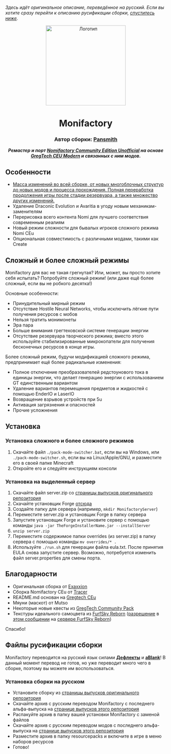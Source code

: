  *Здесь идёт оригинальное описание, переведённое на русский. Если вы хотите сразу перейти к описанию русификации сборки, [спуститесь ниже](#файлы-русификации-сборки).*

<p align="center"><img src="https://github.com/ThePansmith/Monifactory/assets/70342772/4ac1d5e7-0610-4f44-bfed-b3b2022eecc0" height="250" alt="Логотип"></p>
<h1 align="center">Monifactory</h1>
<h3 align="center"><b>Автор сборки: <a href="https://github.com/ThePansmith">Pansmith</a></b></h3>
<p align="center"><b><i>Ремастер и порт <a href="https://github.com/Nomi-CEu/Nomi-CEu">Nomifactory Community Edition Unofficial</a> на основе <a href="https://github.com/GregTechCEu/GregTech-Modern">GregTech CEU Modern</a> и связанных с ним модов.</i></b></p>

## Особенности

* [Масса изменений во всей сборке, от новых многоблочных структур до новых модов и процесса прохождения. Полная переработка продолжения игры после стадии резервуара, а также множество других изменений.](https://gist.github.com/ThePansmith/f2637bcbcb37b6d7f07cddb8a3385f14)
* Удаление Draconic Evolution и Avaritia в угоду новым механикам-заменителям
* Перерисовка всего контента Nomi для лучшего соответствия современным реалиям
* Новый режим сложности для бывалых игроков сложного режима Nomi CEu
* Опциональная совместимость с различными модами, такими как Create

## Сложный и более сложный режимы

Monifactory для вас не такая грегнутая? Или, может, вы просто хотите себя испытать? Попробуйте сложный режим! (или даже ещё более сложный, если вы не робкого десятка!)

Основные особенности:

* Принудительный мирный режим
* Отсутствие Hostile Neural Networks, чтобы исключить лёгкие пути получения ресурсов с мобов
* Нельзя тратить монимонеты
* Эра пара
* Больше внимания грегтеховской системе генерации энергии
* Отсутствие резервуара творческого режима; вместо этого используйте стабилизированные микрокопатели для получения бесконечных ресурсов в конце игры.

Более сложный режим, будучи модификацией сложного режима, предпринимает ещё более радикальные изменения:

* Полное отключение преобразователей редстоунового тока в единицы энергии, что делает генерацию энергии с использованием GT единственным вариантом
* Удаление вариантов перемещения предметов и жидкостей с помощью EnderIO и LaserIO
* Возвращение взрывов устройств при 5u
* Активация загрязнения и опасностей
* Прочие усложнения

## Установка

### Установка сложного и более сложного режимов

1. Скачайте файл ``./pack-mode-switcher.bat``, если вы на Windows, или ``./pack-mode-switcher.sh``, если вы на Linux/Apple/GNU, и разместите его в своей папке Minecraft
2. Откройте его и следуйте инструкциям консоли

### Установка на выделенный сервер

1. Скачайте файл server.zip со [страницы выпусков оригинального репозитория](https://github.com/ThePansmith/Monifactory/releases/)
2. Скачайте установщик Forge [отсюда](https://files.minecraftforge.net/net/minecraftforge/forge/index_1.20.1.html)
3. Создайте папку для сервера (например, ``mkdir MonifactoryServer``)
4. Переместите server.zip и установщик Forge в папку сервера
5. Запустите установщик Forge и установите сервер с помощью команды ``java -jar TheForgeInstallerName.jar --installServer``
6. ``unzip server.zip``
7. Переместите содержимое папки overrides (из server.zip) в папку сервера с помощью команды ``mv overrides/* .``
8. Используйте ``./run.sh`` для генерации файла eula.txt. После принятия EULA снова запустите сервер. Возможно, потребуется изменить файл server.properties для смены порта.

## Благодарности

* Оригинальная сборка от [Exaxxion](https://github.com/Exaxxion)
* Сборка Nomifactory CEu от [Tracer](https://github.com/tracer4b)
* README.md основан на [Gregtech CEu](https://github.com/GregTechCEu/GregTech)
* Мяуни (маскот) от Mutso
* Некоторые новые квесты из [GregTech Community Pack](https://github.com/GregTechCEu/GregTech-Community-Pack)
* Текстуры идеального самоцвета из [FurfSky Reborn](http://furfsky.net/) ([разрешение](https://ibb.co/bBpksq0) в [этом сообщении](https://discord.com/channels/771187253937438762/774353150278369351/938438074503942184) на [сервере FurfSky Reborn](https://discord.gg/fsr))

Спасибо!

## Файлы русификации сборки

Monifactory переводится на русский язык силами [**Дефлекты**](https://github.com/RushanM) и [**aBIank**](https://github.com/SillyAsriel)! В данный момент перевод не готов, но уже переводит много чего в сборке, поэтому вы можете им воспользоваться.

### Установка сборки на русском

* Установите сборку из [страницы выпусков оригинального репозитория](https://github.com/ThePansmith/Monifactory/releases/)
* Скачайте архив с русским переводом Monifactory с последнего альфа-выпуска на [странице выпусков этого репозитория](https://github.com/RushanM/Minecraft-Mods-Russian-Translation/releases)
* Распакуйте архив в папку вашей установки Monifactory с заменой файлов
* Скачайте архив с русским переводом модов с последнего альфа-выпуска на [странице выпусков этого репозитория](https://github.com/RushanM/Minecraft-Mods-Russian-Translation/releases)
* Разместите архив в папку resourcepacks и включите в игре в меню наборов ресурсов
* Готово!
